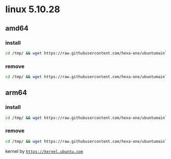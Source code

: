 # linux 5.10.28

## amd64

### install
```bash
cd /tmp/ && wget https://raw.githubusercontent.com/hexa-one/ubuntumainline/main/catalog/5.10.28/install.sh && chmod +x install.sh && sudo ./install.sh -amd
``` 
### remove
```bash
cd /tmp/ && wget https://raw.githubusercontent.com/hexa-one/ubuntumainline/main/catalog/5.10.28/install.sh && chmod +x install.sh && sudo ./install.sh -r
```
## arm64

### install
```bash
cd /tmp/ && wget https://raw.githubusercontent.com/hexa-one/ubuntumainline/main/catalog/5.10.28/install.sh && chmod +x install.sh && sudo ./install.sh -arm
``` 
### remove
```bash
cd /tmp/ && wget https://raw.githubusercontent.com/hexa-one/ubuntumainline/main/catalog/5.10.28/install.sh && chmod +x install.sh && sudo ./install.sh -r
``` 
 
 
kernel by [`https://kernel.ubuntu.com`](https://kernel.ubuntu.com/)
